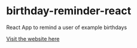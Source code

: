 # birthday-reminder-react
React App to remind a user of example birthdays

[Visit the website here](https://birthdays-reminder-react.netlify.app/)
